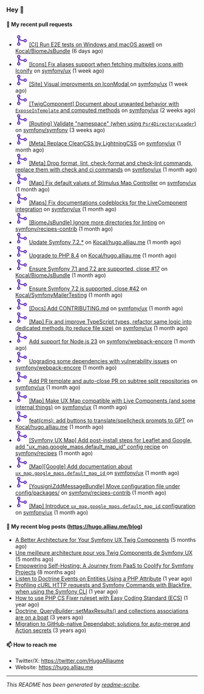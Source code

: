 ### Hey 👋

#### 👷 My recent pull requests

- ![](./assets/pr-merged.svg) [[CI] Run E2E tests on Windows and macOS aswell](https://github.com/Kocal/BiomeJsBundle/pull/20) on [Kocal/BiomeJsBundle](https://github.com/Kocal/BiomeJsBundle) (6 days ago)
- ![](./assets/pr-merged.svg) [[Icons] Fix aliases support when fetching multiples icons with Iconify](https://github.com/symfony/ux/pull/2467) on [symfony/ux](https://github.com/symfony/ux) (1 week ago)
- ![](./assets/pr-merged.svg) [[Site] Visual improvments on IconModal ](https://github.com/symfony/ux/pull/2465) on [symfony/ux](https://github.com/symfony/ux) (1 week ago)
- ![](./assets/pr-merged.svg) [[TwigComponent] Document about unwanted behavior with `ExposeInTemplate` and computed methods](https://github.com/symfony/ux/pull/2456) on [symfony/ux](https://github.com/symfony/ux) (2 weeks ago)
- ![](./assets/pr-merged.svg) [[Routing] Validate &#34;namespace&#34; (when using `Psr4DirectoryLoader`)](https://github.com/symfony/symfony/pull/59189) on [symfony/symfony](https://github.com/symfony/symfony) (3 weeks ago)
- ![](./assets/pr-merged.svg) [[Meta] Replace CleanCSS by LightningCSS](https://github.com/symfony/ux/pull/2429) on [symfony/ux](https://github.com/symfony/ux) (1 month ago)
- ![](./assets/pr-merged.svg) [[Meta] Drop format, lint, check-format and check-lint commands, replace them with check and ci commands](https://github.com/symfony/ux/pull/2428) on [symfony/ux](https://github.com/symfony/ux) (1 month ago)
- ![](./assets/pr-merged.svg) [[Map] Fix default values of Stimulus Map Controller](https://github.com/symfony/ux/pull/2420) on [symfony/ux](https://github.com/symfony/ux) (1 month ago)
- ![](./assets/pr-merged.svg) [[Maps] Fix documentations codeblocks for the LiveComponent integration](https://github.com/symfony/ux/pull/2412) on [symfony/ux](https://github.com/symfony/ux) (1 month ago)
- ![](./assets/pr-merged.svg) [[BiomeJsBundle] Ignore more directories for linting](https://github.com/symfony/recipes-contrib/pull/1716) on [symfony/recipes-contrib](https://github.com/symfony/recipes-contrib) (1 month ago)
- ![](./assets/pr-merged.svg) [Update Symfony 7.2.*](https://github.com/Kocal/hugo.alliau.me/pull/60) on [Kocal/hugo.alliau.me](https://github.com/Kocal/hugo.alliau.me) (1 month ago)
- ![](./assets/pr-merged.svg) [Upgrade to PHP 8.4](https://github.com/Kocal/hugo.alliau.me/pull/59) on [Kocal/hugo.alliau.me](https://github.com/Kocal/hugo.alliau.me) (1 month ago)
- ![](./assets/pr-merged.svg) [Ensure Symfony 7.1 and 7.2 are supported, close #17](https://github.com/Kocal/BiomeJsBundle/pull/18) on [Kocal/BiomeJsBundle](https://github.com/Kocal/BiomeJsBundle) (1 month ago)
- ![](./assets/pr-merged.svg) [Ensure Symfony 7.2 is supported, close #42](https://github.com/Kocal/SymfonyMailerTesting/pull/43) on [Kocal/SymfonyMailerTesting](https://github.com/Kocal/SymfonyMailerTesting) (1 month ago)
- ![](./assets/pr-merged.svg) [[Docs] Add CONTRIBUTING.md](https://github.com/symfony/ux/pull/2408) on [symfony/ux](https://github.com/symfony/ux) (1 month ago)
- ![](./assets/pr-merged.svg) [[Map] Fix and improve TypeScript types, refactor same logic into dedicated methods (to reduce file size)](https://github.com/symfony/ux/pull/2406) on [symfony/ux](https://github.com/symfony/ux) (1 month ago)
- ![](./assets/pr-merged.svg) [Add support for Node.js 23](https://github.com/symfony/webpack-encore/pull/1357) on [symfony/webpack-encore](https://github.com/symfony/webpack-encore) (1 month ago)
- ![](./assets/pr-merged.svg) [Upgrading some dependencies with vulnerability issues](https://github.com/symfony/webpack-encore/pull/1356) on [symfony/webpack-encore](https://github.com/symfony/webpack-encore) (1 month ago)
- ![](./assets/pr-merged.svg) [Add PR template and auto-close PR on subtree split repositories](https://github.com/symfony/ux/pull/2395) on [symfony/ux](https://github.com/symfony/ux) (1 month ago)
- ![](./assets/pr-merged.svg) [[Map] Make UX Map compatible with Live Components (and some internal things)](https://github.com/symfony/ux/pull/2385) on [symfony/ux](https://github.com/symfony/ux) (1 month ago)
- ![](./assets/pr-merged.svg) [feat(cms): add buttons to translate/spellcheck prompts to GPT](https://github.com/Kocal/hugo.alliau.me/pull/56) on [Kocal/hugo.alliau.me](https://github.com/Kocal/hugo.alliau.me) (1 month ago)
- ![](./assets/pr-merged.svg) [[Symfony UX Map] Add post-install steps for Leaflet and Google, add &#34;ux_map.google_maps.default_map_id&#34; config recipe](https://github.com/symfony/recipes/pull/1354) on [symfony/recipes](https://github.com/symfony/recipes) (1 month ago)
- ![](./assets/pr-merged.svg) [[Map][Google] Add documentation about `ux_map.google_maps.default_map_id` ](https://github.com/symfony/ux/pull/2358) on [symfony/ux](https://github.com/symfony/ux) (1 month ago)
- ![](./assets/pr-merged.svg) [[Yousign\ZddMessageBundle] Move configuration file under config/packages/](https://github.com/symfony/recipes-contrib/pull/1703) on [symfony/recipes-contrib](https://github.com/symfony/recipes-contrib) (1 month ago)
- ![](./assets/pr-merged.svg) [[Map] Introduce `ux_map.google_maps.default_map_id` configuration](https://github.com/symfony/ux/pull/2350) on [symfony/ux](https://github.com/symfony/ux) (1 month ago)

#### 📜 My recent blog posts (https://hugo.alliau.me/blog)

- [A Better Architecture for Your Symfony UX Twig Components](https://hugo.alliau.me/blog/posts/a-better-architecture-for-your-symfony-ux-twig-components) (5 months ago)
- [Une meilleure architecture pour vos Twig Components de Symfony UX](https://hugo.alliau.me/blog/posts/une-meilleure-architecture-pour-vous-twig-components-de-symfony-ux) (5 months ago)
- [Empowering Self-Hosting: A Journey from PaaS to Coolify for Symfony Projects](https://hugo.alliau.me/blog/posts/empowering-self-hosting-a-journey-from-paas-to-coolify-for-symfony-projects) (8 months ago)
- [Listen to Doctrine Events on Entities Using a PHP Attribute](https://hugo.alliau.me/blog/posts/2023-11-12-listen-to-doctrine-events-on-entities-using-a-php-attribute) (1 year ago)
- [Profiling cURL HTTP requests and Symfony Commands with Blackfire, when using the Symfony CLI](https://hugo.alliau.me/blog/posts/2023-10-21-profiling-curl-http-requests-and-symfony-commands-with-blackfire-when-using-the-symfony-cli) (1 year ago)
- [How to use PHP CS Fixer ruleset with Easy Coding Standard (ECS)](https://hugo.alliau.me/blog/posts/2023-07-19-how-to-use-php-cs-fixer-ruleset-with-easy-coding-standard) (1 year ago)
- [Doctrine, QueryBuilder::setMaxResults() and collections associations are on a boat](https://hugo.alliau.me/blog/posts/2022-01-07-doctrine-querybuilder-setmaxresults-and-collections-associations-are-on-a-boat) (3 years ago)
- [Migration to GitHub-native Dependabot: solutions for auto-merge and Action secrets](https://hugo.alliau.me/blog/posts/2021-05-04-migration-to-github-native-dependabot-solutions-for-auto-merge-and-action-secrets) (3 years ago)

#### 📫 How to reach me

- Twitter/X: https://twitter.com/HugoAlliaume
- Website: https://hugo.alliau.me

---

_This README has been generated by [readme-scribe](https://github.com/muesli/readme-scribe/)_.

